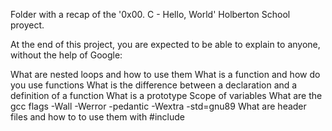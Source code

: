 Folder with a recap of the '0x00. C - Hello, World' Holberton School proyect.

At the end of this project, you are expected to be able to explain to anyone, without the help of Google:

What are nested loops and how to use them
What is a function and how do you use functions
What is the difference between a declaration and a definition of a function
What is a prototype
Scope of variables
What are the gcc flags -Wall -Werror -pedantic -Wextra -std=gnu89
What are header files and how to to use them with #include
